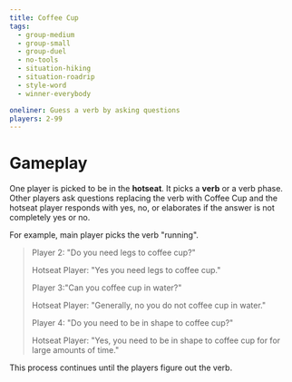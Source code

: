 ```yaml
---
title: Coffee Cup
tags:
  - group-medium
  - group-small
  - group-duel
  - no-tools
  - situation-hiking
  - situation-roadrip
  - style-word
  - winner-everybody

oneliner: Guess a verb by asking questions
players: 2-99
---
```

# Gameplay

One player is picked to be in the **hotseat**. It picks a **verb** or a verb
phase. Other players ask questions replacing the verb with Coffee Cup and the
hotseat player responds with yes, no, or elaborates if the answer is not
completely yes or no.

For example, main player picks the verb "running".

> Player 2: "Do you need legs to coffee cup?"
>
> Hotseat Player: "Yes you need legs to coffee cup."
>
> Player 3:"Can you coffee cup in water?"
>
> Hotseat Player: "Generally, no you do not coffee cup in water."
>
> Player 4: "Do you need to be in shape to coffee cup?"
>
> Hotseat Player: "Yes, you need to be in shape to coffee cup for for large
> amounts of time."

This process continues until the players figure out the verb.
